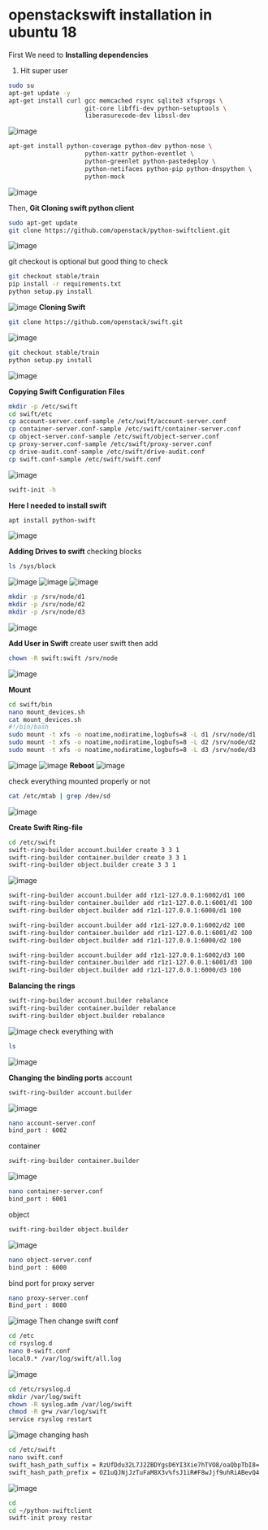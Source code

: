 # openstackswift installation in ubuntu 18
First We need to **Installing dependencies**
1. Hit super user

```bash
sudo su
apt-get update -y
apt-get install curl gcc memcached rsync sqlite3 xfsprogs \
                     git-core libffi-dev python-setuptools \
                     liberasurecode-dev libssl-dev
 ```             
![image](https://github.com/s4ki3f/openstackswift/assets/29111757/242b0d3d-691e-45cd-b02e-34278aa12b98)

```bash
apt-get install python-coverage python-dev python-nose \
                     python-xattr python-eventlet \
                     python-greenlet python-pastedeploy \
                     python-netifaces python-pip python-dnspython \
                     python-mock
```
![image](https://github.com/s4ki3f/openstackswift/assets/29111757/3460b4a8-0adc-477a-8537-9d2fedd570db)

Then, **Git Cloning swift python client**
```bash
sudo apt-get update
git clone https://github.com/openstack/python-swiftclient.git


```
![image](https://github.com/s4ki3f/openstackswift/assets/29111757/d346a90b-6bf4-4003-bd16-1a9e1720357f)

git checkout is optional but good thing to check
```bash
git checkout stable/train  
pip install -r requirements.txt 
python setup.py install

```
![image](https://github.com/s4ki3f/openstackswift/assets/29111757/c8ebcce5-8d5c-4c48-908c-efc35a6cab8c)
**Cloning Swift**
```bash
git clone https://github.com/openstack/swift.git
```
![image](https://github.com/s4ki3f/openstackswift/assets/29111757/2ccf582b-b7be-487f-8622-ca4e21b8f061)

```bash
git checkout stable/train
python setup.py install
```
![image](https://github.com/s4ki3f/openstackswift/assets/29111757/48990406-e421-408c-95ca-9d44a94f4bcc)

**Copying Swift Configuration Files**

```bash
mkdir -p /etc/swift 
cd swift/etc
cp account-server.conf-sample /etc/swift/account-server.conf 
cp container-server.conf-sample /etc/swift/container-server.conf
cp object-server.conf-sample /etc/swift/object-server.conf
cp proxy-server.conf-sample /etc/swift/proxy-server.conf 
cp drive-audit.conf-sample /etc/swift/drive-audit.conf 
cp swift.conf-sample /etc/swift/swift.conf

```
![image](https://github.com/s4ki3f/openstackswift/assets/29111757/9225488f-c362-4caa-a751-efdf71fcbed0)

```bash
swift-init -h
```
**Here I needed to install swift**
```bash
apt install python-swift
```
![image](https://github.com/s4ki3f/openstackswift/assets/29111757/f4522ded-53a9-45b1-91c4-d58a838800d5)

**Adding Drives to swift**
checking blocks
```bash
ls /sys/block
```
![image](https://github.com/s4ki3f/openstackswift/assets/29111757/7a64710a-5c73-44d0-bd4c-658b0f3be539)
![image](https://github.com/s4ki3f/openstackswift/assets/29111757/ea3854d6-b0c9-40bd-a240-0ea9d0e8d00d)
![image](https://github.com/s4ki3f/openstackswift/assets/29111757/fc441aed-c158-405f-b4cd-755d5cb70ada)

```bash
mkdir -p /srv/node/d1
mkdir -p /srv/node/d2
mkdir -p /srv/node/d3
```
![image](https://github.com/s4ki3f/openstackswift/assets/29111757/86311b53-d785-4061-bde5-27040afb0409)

**Add User in Swift**
create user swift then add
```bash
chown -R swift:swift /srv/node
```
![image](https://github.com/s4ki3f/openstackswift/assets/29111757/4e1e1011-8d11-4d9e-8ad9-d50e7e79ffc3)

**Mount**
```bash
cd swift/bin
nano mount_devices.sh
cat mount_devices.sh
#!/bin/bash
sudo mount -t xfs -o noatime,nodiratime,logbufs=8 -L d1 /srv/node/d1
sudo mount -t xfs -o noatime,nodiratime,logbufs=8 -L d2 /srv/node/d2
sudo mount -t xfs -o noatime,nodiratime,logbufs=8 -L d3 /srv/node/d3
```
![image](https://github.com/s4ki3f/openstackswift/assets/29111757/5b073ef9-c80f-45d3-94a9-7141b41ad96e)
![image](https://github.com/s4ki3f/openstackswift/assets/29111757/c303d2c2-d040-4181-b7f9-8461f362046a)
**Reboot**
![image](https://github.com/s4ki3f/openstackswift/assets/29111757/a88fe376-d162-45ba-879e-70fe2b565d5a)

check everything mounted properly or not
```bash
cat /etc/mtab | grep /dev/sd
```
![image](https://github.com/s4ki3f/openstackswift/assets/29111757/62276700-a688-4486-8c58-62c6e6a162ec)

**Create Swift Ring-file**
```bash
cd /etc/swift
swift-ring-builder account.builder create 3 3 1
swift-ring-builder container.builder create 3 3 1
swift-ring-builder object.builder create 3 3 1
```
![image](https://github.com/s4ki3f/openstackswift/assets/29111757/ceba1569-cd54-4dbb-b6fc-eb7f5c2e577b)

```bash
swift-ring-builder account.builder add r1z1-127.0.0.1:6002/d1 100
swift-ring-builder container.builder add r1z1-127.0.0.1:6001/d1 100
swift-ring-builder object.builder add r1z1-127.0.0.1:6000/d1 100

swift-ring-builder account.builder add r1z1-127.0.0.1:6002/d2 100
swift-ring-builder container.builder add r1z1-127.0.0.1:6001/d2 100
swift-ring-builder object.builder add r1z1-127.0.0.1:6000/d2 100

swift-ring-builder account.builder add r1z1-127.0.0.1:6002/d3 100
swift-ring-builder container.builder add r1z1-127.0.0.1:6001/d3 100
swift-ring-builder object.builder add r1z1-127.0.0.1:6000/d3 100
```
**Balancing the rings**
```bash
swift-ring-builder account.builder rebalance
swift-ring-builder container.builder rebalance
swift-ring-builder object.builder rebalance
```
![image](https://github.com/s4ki3f/openstackswift/assets/29111757/440ce53e-3f1a-471e-ae99-ef716412844a)
check everything with
```bash
ls
```
![image](https://github.com/s4ki3f/openstackswift/assets/29111757/eb4fe58a-cfdc-4c75-97c3-a2f27b5e7390)

**Changing the binding ports**
account
```bash
swift-ring-builder account.builder
```
![image](https://github.com/s4ki3f/openstackswift/assets/29111757/e760865e-46b6-40eb-b57a-54baf92e1658)

```bash
nano account-server.conf
bind_port : 6002
```
container
```bash
swift-ring-builder container.builder
```
![image](https://github.com/s4ki3f/openstackswift/assets/29111757/a5e8f8ff-1613-4bef-be4e-0cf47bddf979)
```bash
nano container-server.conf
bind_port : 6001
```
object

```bash
swift-ring-builder object.builder
```
![image](https://github.com/s4ki3f/openstackswift/assets/29111757/70484048-2fd1-4df5-9726-73c532b49bdc)
```bash
nano object-server.conf
bind_port : 6000
```
bind port for proxy server
```bash
nano proxy-server.conf
Bind_port : 8080
```
![image](https://github.com/s4ki3f/openstackswift/assets/29111757/c4a2d814-a839-4916-b9ae-d15edb6415b0)
Then change swift conf
```bash
cd /etc
cd rsyslog.d
nano 0-swift.conf
local0.* /var/log/swift/all.log
```
![image](https://github.com/s4ki3f/openstackswift/assets/29111757/b5bad0ea-4c64-466b-9f20-6738573088d2)
 
 ```bash
cd /etc/rsyslog.d
mkdir /var/log/swift
chown -R syslog.adm /var/log/swift
chmod -R g+w /var/log/swift
service rsyslog restart
```
![image](https://github.com/s4ki3f/openstackswift/assets/29111757/7dcca869-e290-44c3-95b3-3e1b47ffc1d9)
changing hash

```bash
cd /etc/swift
nano swift.conf
swift_hash_path_suffix = RzUfDdu32L7J2ZBDYgsD6YI3Xie7hTVO8/oaQbpTbI8=
swift_hash_path_prefix = OZ1uQJNjJzTuFaM8X3v%fsJ1iR#F8wJjf9uhRiABevQ4
```
![image](https://github.com/s4ki3f/openstackswift/assets/29111757/475b35fe-a1e7-465d-b025-838842c5fcd5)

```bash
cd
cd ~/python-swiftclient
swift-init proxy restar
```

























